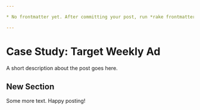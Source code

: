```yaml
---

* No frontmatter yet. After committing your post, run *rake frontmatter* to generate this section.

---
```


# Case Study: Target Weekly Ad

A short description about the post goes here.

## New Section

Some more text. Happy posting!
